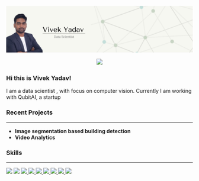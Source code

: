 ![Banner](docs/banner.png)

<p align="center">
<a href="LinkedIn profile URL">
<img src="https://img.shields.io/badge/LinkedIn-blue?style=flat&logo=linkedin&labelColor=blue">
</a>



### Hi this is Vivek Yadav!
I am a data scientist , with focus on computer vision. Currently I am working with QubitAI, a startup 

### Recent Projects
---
- **Image segmentation based building detection**
- **Video Analytics**



### Skills
---


<p align="left">

<a>
<img src="https://img.shields.io/badge/TensorFlow-FF6F00?style=for-the-badge&logo=TensorFlow&logoColor=white">
</a>

<a>
<img src="https://img.shields.io/badge/Keras-D00000?style=for-the-badge&logo=Keras&logoColor=white">
</a>


<a href="LinkedIn profile URL">
<img src="https://img.shields.io/badge/Jupyter-F37626.svg?&style=for-the-badge&logo=Jupyter&logoColor=white">
</a>

<a href="LinkedIn profile URL">
<img src="https://img.shields.io/badge/fastapi-109989?style=for-the-badge&logo=FASTAPI&logoColor=white">
</a>

<a href="LinkedIn profile URL">
<img src ="https://img.shields.io/badge/Flask-000000?style=for-the-badge&logo=flask&logoColor=white">
</a>

<a href="LinkedIn profile URL">
<img src="https://img.shields.io/badge/Django-092E20?style=for-the-badge&logo=django&logoColor=green">
</a>

<a href="LinkedIn profile URL">
<img src= "https://img.shields.io/badge/Docker-2CA5E0?style=for-the-badge&logo=docker&logoColor=white">
</a>

<a href="LinkedIn profile URL">
<img src="https://img.shields.io/badge/kubernetes-326ce5.svg?&style=for-the-badge&logo=kubernetes&logoColor=white">
</a>

<a href="LinkedIn profile URL">
<img src="https://img.shields.io/badge/Git-F05032?style=for-the-badge&logo=git&logoColor=white">
</a>

</p>